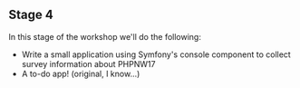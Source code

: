 ## Stage 4

In this stage of the workshop we'll do the following:

* Write a small application using Symfony's console component to collect survey information about PHPNW17
* A to-do app! (original, I know...)
